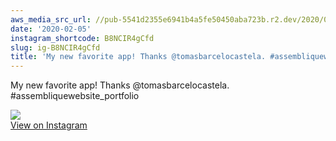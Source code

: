 ```yaml
---
aws_media_src_url: //pub-5541d2355e6941b4a5fe50450aba723b.r2.dev/2020/02/2020-02-05_23-29-28_UTC.jpg
date: '2020-02-05'
instagram_shortcode: B8NCIR4gCfd
slug: ig-B8NCIR4gCfd
title: 'My new favorite app! Thanks @tomasbarcelocastela. #assembliquewebsite_portfolio'
---
```


My new favorite app! Thanks @tomasbarcelocastela. #assembliquewebsite\_portfolio 

![](//pub-5541d2355e6941b4a5fe50450aba723b.r2.dev/2020/02/2020-02-05_23-29-28_UTC.jpg)   
[View on Instagram](https://www.instagram.com/p/B8NCIR4gCfd/)